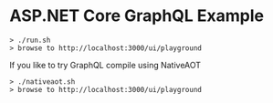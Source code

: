 # ASP.NET Core GraphQL Example

```
> ./run.sh
> browse to http://localhost:3000/ui/playground
```

If you like to try GraphQL compile using NativeAOT

```
> ./nativeaot.sh
> browse to http://localhost:3000/ui/playground
```
